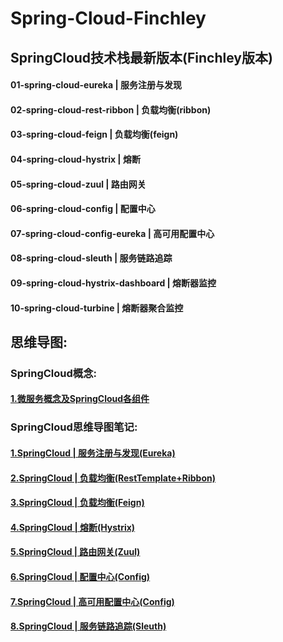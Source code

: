 # Spring-Cloud-Finchley

## SpringCloud技术栈最新版本(Finchley版本)

#### 01-spring-cloud-eureka | 服务注册与发现
#### 02-spring-cloud-rest-ribbon | 负载均衡(ribbon)
#### 03-spring-cloud-feign | 负载均衡(feign)
#### 04-spring-cloud-hystrix | 熔断
#### 05-spring-cloud-zuul | 路由网关
#### 06-spring-cloud-config | 配置中心
#### 07-spring-cloud-config-eureka | 高可用配置中心
#### 08-spring-cloud-sleuth | 服务链路追踪
#### 09-spring-cloud-hystrix-dashboard | 熔断器监控
#### 10-spring-cloud-turbine | 熔断器聚合监控

## 思维导图:


### SpringCloud概念:

#### [1.微服务概念及SpringCloud各组件](http://www.edrawsoft.cn/viewer/public/s/3c2dd848468311)

### SpringCloud思维导图笔记:

#### [1.SpringCloud | 服务注册与发现(Eureka)](http://www.edrawsoft.cn/viewer/public/s/43806287606036)
#### [2.SpringCloud | 负载均衡(RestTemplate+Ribbon)](http://www.edrawsoft.cn/viewer/public/s/b4b29105766934)
#### [3.SpringCloud | 负载均衡(Feign)](http://www.edrawsoft.cn/viewer/public/s/46fc8039597823)
#### [4.SpringCloud | 熔断(Hystrix)](http://www.edrawsoft.cn/viewer/public/s/701f1855694397)
#### [5.SpringCloud | 路由网关(Zuul)](http://www.edrawsoft.cn/viewer/public/s/c57de342025174)
#### [6.SpringCloud | 配置中心(Config)](http://www.edrawsoft.cn/viewer/public/s/a1a94166495405)
#### [7.SpringCloud | 高可用配置中心(Config)](http://www.edrawsoft.cn/viewer/public/s/6b0bc198302204)
#### [8.SpringCloud | 服务链路追踪(Sleuth)](http://www.edrawsoft.cn/viewer/public/s/7d640323938379)

